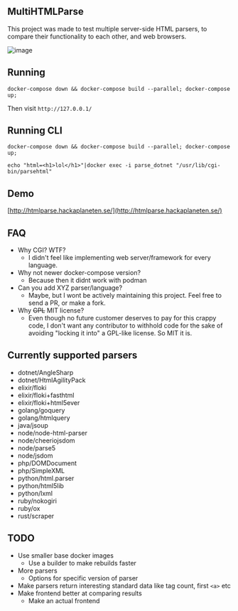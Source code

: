 ## MultiHTMLParse

This project was made to test multiple server-side HTML parsers, to compare their functionality to each other, and web browsers.

![image](https://github.com/avlidienbrunn/multihtmlparse/assets/1272648/63763f43-6882-4a97-929c-4d8ccabd8c05)


## Running

`docker-compose down && docker-compose build --parallel; docker-compose up;`

Then visit `http://127.0.0.1/`

## Running CLI

`docker-compose down && docker-compose build --parallel; docker-compose up;`

`echo "html=<h1>lol</h1>"|docker exec -i parse_dotnet "/usr/lib/cgi-bin/parsehtml"`

## Demo

[http://htmlparse.hackaplaneten.se/](http://htmlparse.hackaplaneten.se/)

## FAQ

* Why CGI? WTF?
    - I didn't feel like implementing web server/framework for every language.
* Why not newer docker-compose version?
    - Because then it didnt work with podman
* Can you add XYZ parser/language?
    - Maybe, but I wont be actively maintaining this project. Feel free to send a PR, or make a fork.
* Why ~~GPL~~ MIT license?
    - Even though no future customer deserves to pay for this crappy code, I don't want any contributor to withhold code for the sake of avoiding "locking it into" a GPL-like license. So MIT it is.

## Currently supported parsers

* dotnet/AngleSharp
* dotnet/HtmlAgilityPack
* elixir/floki
* elixir/floki+fasthtml
* elixir/floki+html5ever
* golang/goquery
* golang/htmlquery
* java/jsoup
* node/node-html-parser
* node/cheeriojsdom
* node/parse5
* node/jsdom
* php/DOMDocument
* php/SimpleXML
* python/html.parser
* python/html5lib
* python/lxml
* ruby/nokogiri
* ruby/ox
* rust/scraper

## TODO
* Use smaller base docker images
    * Use a builder to make rebuilds faster
* More parsers
    * Options for specific version of parser
* Make parsers return interesting standard data like tag count, first `<a>` etc
* Make frontend better at comparing results
    * Make an actual frontend
